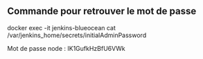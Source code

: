 ## Commande pour retrouver le mot de passe

docker exec -it jenkins-blueocean cat /var/jenkins_home/secrets/initialAdminPassword

Mot de passe node : IK1GufkHzBfU6VWk